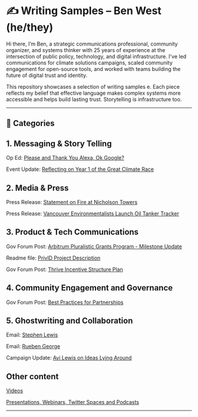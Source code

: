 # ✍️ Writing Samples – Ben West (he/they)  

Hi there, I’m Ben, a strategic communications professional, community organizer, and systems thinker with 25 years of experience at the intersection of public policy, technology, and digital infrastructure. I've led communications for climate solutions campaigns, scaled community engagement for open-source tools, and worked with teams building the future of digital trust and identity.

This repository showcases a selection of writing samples e. Each piece reflects my belief that effective language makes complex systems more accessible and helps build lasting trust. Storytelling is infrastructure too.

---

## 📂 Categories

## 1. Messaging & Story Telling

Op Ed: [Please and Thank You Alexa, Ok Google?](https://github.com/M0nkeyFl0wer/writing_samples/blob/main/op_eds/please_and_thank_you.md)

Event Update: [Reflecting on Year 1 of the Great Climate Race](https://github.com/M0nkeyFl0wer/writing_samples/blob/main/event_updates/reflecting_on_year_one_of_the_great_climate_race.md)

## 2. Media & Press

Press Release: [Statement on Fire at Nicholson Towers](https://github.com/M0nkeyFl0wer/writing_samples/blob/main/media_relations/Seniors%20Centre%20Fire.md)

Press Release: [Vancouver Environmentalists Launch Oil Tanker Tracker](https://github.com/M0nkeyFl0wer/writing_samples/blob/main/press_releases/Oil_Tanker_Tracker.md)

## 3. Product & Tech Communications

Gov Forum Post: [Arbitrum Pluralistic Grants Program - Milestone Update](https://github.com/M0nkeyFl0wer/writing_samples/blob/main/gov_forum_posts/Arbitrum_Pluralistic_Grants_Program_Milestone_Update.md)

Readme file: [PrivID Project Description](https://github.com/elephant-dog-org/privid/blob/main/README.md)

Gov Forum Post: [Thrive Incentive Structure Plan](https://github.com/M0nkeyFl0wer/writing_samples/blob/main/gov_forum_posts/Thrive_Incentive_Structure_Plan.md)

## 4. Community Engagement and Governance

Gov Forum Post: [Best Practices for Partnerships](https://github.com/M0nkeyFl0wer/writing_samples/blob/main/gov_forum_posts/best_practices_for_partnerships.md) 

## 5. Ghostwriting and Collaboration

Email: [Stephen Lewis](https://github.com/M0nkeyFl0wer/writing_samples/blob/main/emails/StephenLewis.md)

Email: [Rueben George](https://github.com/M0nkeyFl0wer/writing_samples/blob/main/emails/rueben_endorsement_email.md)

Campaign Update: [Avi Lewis on Ideas Lying Around](https://github.com/M0nkeyFl0wer/writing_samples/blob/main/campaign_update_blog/Avi_Lewis_on_Ideas_Lying_Around.md)

## Other content

[Videos](https://github.com/M0nkeyFl0wer/writing_samples/blob/main/videos.md)

[Presentations, Webinars, Twitter Spaces and Podcasts](https://github.com/M0nkeyFl0wer/writing_samples/blob/main/reports_presentations_webinars_Twitter_Spaces.md)

---
